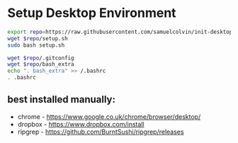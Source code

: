 # Setup Desktop Environment

```bash
export repo=https://raw.githubusercontent.com/samuelcolvin/init-desktop/master
wget $repo/setup.sh
sudo bash setup.sh

wget $repo/.gitconfig
wget $repo/bash_extra
echo ". bash_extra" >> /.bashrc
. .bashrc
```

## best installed manually:

* chrome - https://www.google.co.uk/chrome/browser/desktop/
* dropbox - https://www.dropbox.com/install
* ripgrep - https://github.com/BurntSushi/ripgrep/releases
